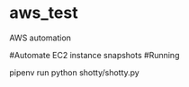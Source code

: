 # aws_test
AWS automation

#Automate EC2 instance snapshots 
#Running

pipenv run python shotty/shotty.py

